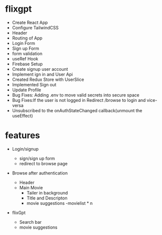 # flixgpt
- Create React App
- Configure TailwindCSS
- Header
- Routing of App
- Login Form
- Sign up Form
- form validation
- useRef Hook
- Firebase Setup
- Create signup user account
- Implement ign in and User Api
- Created Redux Store with UserSlice 
- Implemented Sign out 
- Update Profile 
- Bug Fixes: Adding .env to move valid secrets into secure space
- Bug Fixes:If the user is not logged in Redirect /browse to login and vice-versa
- Unsubscribed to the onAuthStateChanged callback(unmount the useEffect)


# features
- Login/signup
    - sign/sign up form
    - redirect to browse page

- Browse after authentication
    - Header
    - Main Movie
        - Tailer in background
        - Title and Descripton
        - movie suggestions
                 -movielist * n 
                
- flixGpt
    - Search bar
    - movie suggestions                 
